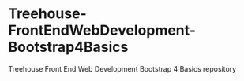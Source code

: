 # Treehouse-FrontEndWebDevelopment-Bootstrap4Basics
Treehouse Front End Web Development Bootstrap 4 Basics repository
